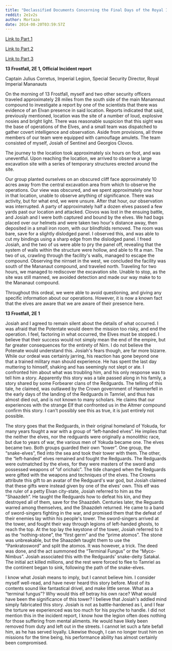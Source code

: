 ```yaml
---
title: "Declassified Documents Concerning the Final Days of the Royal Imperial Mananauts, Part 4"
reddit: 2e1v2s
author: Mortazo
date: 2014-08-20T03:59:57Z
---
```


[Link to Part 1](http://www.reddit.com/r/teslore/comments/27mmb0/declassified_documents_concerning_the_final_days/)

[Link to Part 2](http://www.reddit.com/r/teslore/comments/2833sn/declassified_documents_concerning_the_final_days/)

[Link to Part 3](http://www.reddit.com/r/teslore/comments/2b47vl/declassified_documents_concerning_the_final_days/)



**13 Frostfall, 2E 1, Official Incident report**

Captain Julius Corretus, Imperial Legion, Special Security Director, Royal Imperial Mananauts

On the morning of 13 Frostfall, myself and two other security officers traveled approximately 28 miles from the south side of the main Manannaut compound to investigate a report by one of the scientists that there was evidence of an Elvan presence in said location.
Reports indicated that said, previously mentioned, location was the site of a number of loud, explosive nosies and bright light. There was reasonable suspicion that this sight was the base of operations of the Elves, and a small team was dispatched to gather covert intelligence and observation. Aside from provisions, all three members of our team were equipped with camouflage amulets. The team consisted of myself, Josiah of Sentinel and Georgios Clovos.

The journey to the location took approximately six hours on foot, and was uneventful. Upon reaching the location, we arrived to observe a large excavation site with a series of temporary structures erected around the site. 

Our group planted ourselves on an obscured cliff face approximately 10 acres away from the central excavation area from which to observe the operations. Our view was obscured, and we spent approximately one hour in that location, unable to observe anything of significance. There was activity, but for what end, we were unsure.
After that hour, our observation was interrupted. A  party of approximately half a dozen elves passed a few yards past our location and attacked. Clovos was lost in the ensuing battle, and Josiah and I were both captured and bound by the elves. We had bags placed over our helmets and were taken two hour's distance away, then deposited in a small iron room, with our blindfolds removed. The room was bare, save for a slightly dislodged panel. I observed this, and was able to cut my bindings using a sharp edge from the dislodged panel. I freed Josiah, and the two of us were able to pry the panel off, revealing that the system of walls within the structure were hollow, and able to fit a man. The two of us, crawling through the facility's walls, managed to escape the compound. Observing the nirnset in the west, we concluded the facility was south of the Mananaut compound, and traveled north. Traveling for two hours, we managed to rediscover the excavation site. Unable to stop, as the site was still manned, we avoided detection and made our way make to to the Mananaut compound.

Throughout this ordeal, we were able to avoid questioning, and giving any specific information about our operations. However, it is now a known fact that the elves are aware that we are aware of their presence here.

**13 Frostfall, 2E 1**

Josiah and I agreed to remain silent about the details of what occurred. I was afraid that the Potentate would deem the mission too risky, and end the operation. I feel, factoring in what occurred, the Elves must be stopped. I believe that their success would not simply mean the end of the empire, but far greater consequences for the entirety of Nirn. I do not believe the Potenate would understand this.
Josiah's fears though, are far more bizarre. While our ordeal was certainly jarring, his reaction has gone beyond one that a trained military man should experience. He has spent the last day muttering to himself, shaking and has seemingly not slept or ate. I confronted him about what was troubling him, and his only response was to tell him a story. Apparently this story was a tale passed along in his family, a story shared by some Forbearer clans of the Redguards. The telling of this tale, he claimed, was outlawed by the Crown government of Hammerfell in the early days of the landing of the Redguards in Tamriel, and thus has almost died out, and is not known to many scholars. He claims that our experiences with the strange Elf that confronted us in the Altmer compound confirm this story. I can't possibly see this as true, it is just entirely not possible. 

The story goes that the Redguards, in their original homeland of Yokuda, for many years fought a war with a group of “left-handed elves”. He implies that the neither the elves, nor the redguards were originally a monolithic race, but due to years of war, the various men of Yokuda became one. The elves became two. Both groups guarded their own “tower”. One group, the “snake-elves”, fled into the sea and took their tower with them. The other, the “left-handed” elves remained and fought the Redguards. The Redguards were outmatched by the elves, for they were masters of the sword and possessed weapons of “of orichalc”. The tide changed when the Redguards were gifted with the weapons and techniques of the elves. The Crowns attribute this gift to an avatar of the Redguard's war god, but Josiah claimed that these gifts were instead given by one of the elves' own. This elf was the ruler of a petty Elvan city-state, Josiah referred to him as the “Shaazdeh”. He taught the Redguards how to defeat his kin, and they destroyed all of them, save for the Shaazdeh.
Centuries later, the Reguards warred among themselves, and the Shaazdeh returned. He came to a band of sword-singers fighting in the war, and promised them that the defeat of their enemies lay within his people's tower. The sword-singers arrived at the tower, and fought their way through legions of left-handed ghosts, to reach the top. At the top lay the keystone of the tower, Josiah referred to it as the “nothing-stone”, the “first germ” and the “prime atomos”. The stone was unbreakable, but the Shaazdeh taught them to use the “Pankratosword” and split the atomos. It was however, a trick. The deed was done, and the act summoned the “Terminal Fungus” or the “Myco-Nimbus”. Josiah associated this with the Redguards' snake-deity Satakal. The initial act killed millions, and the rest were forced to flee to Tamriel as the continent began to sink, following the path of the snake-elves.

I know what Josiah means to imply, but I cannot believe him. I consider myself well-read, and have never heard this story before. Most of its contents sound like fantastical drivel, and make little sense. What as a “terminal fungus”? Why would this elf betray his own race? What would have been the significance of this tower? 
I believe that Josiah's addled mind simply fabricated this story. Josiah is not as battle-hardened as I, and I fear the torture we experienced was too much for his psyche to handle. I did not mention this in the incident report, I know how the legion often does nothing for those suffering from mental aliments. He would have likely been removed from duty and left out in the streets. I cannot let such a fate befall him, as he has served loyally. Likewise though, I can no longer trust him on missions for the time being, his performance ability has almost certainly been compromised.

